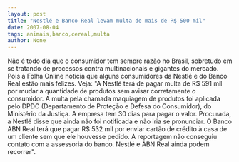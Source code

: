 ```yaml
---
layout: post
title: "Nestlé e Banco Real levam multa de mais de R$ 500 mil"
date: 2007-08-04
tags: animais,banco,cereal,multa
author: None
---
```

N&atilde;o &eacute; todo dia que&nbsp;o consumidor tem sempre raz&atilde;o no Brasil, sobretudo em se tratando de processos contra multinacionais e gigantes do mercado.&nbsp;
Pois a Folha Online noticia que alguns consumidores da Nestl&eacute; e do Banco Real est&atilde;o mais felizes. Veja:
&quot;A Nestl&eacute; ter&aacute; de pagar multa de R$ 591 mil por mudar a quantidade de produtos sem avisar corretamente o consumidor. A multa pela chamada maquiagem de produtos foi aplicada pelo DPDC (Departamento de Prote&ccedil;&atilde;o e Defesa do Consumidor), do Minist&eacute;rio da Justi&ccedil;a.
A empresa tem 30 dias para pagar o valor. Procurada, a Nestl&eacute; disse que ainda n&atilde;o foi notificada e n&atilde;o iria se pronunciar.
O Banco ABN Real ter&aacute; que pagar R$ 532 mil por enviar cart&atilde;o de cr&eacute;dito &agrave; casa de um cliente sem que ele houvesse pedido. A reportagem n&atilde;o conseguiu contato com a assessoria do banco.
Nestl&eacute; e ABN Real ainda podem recorrer&quot;. 